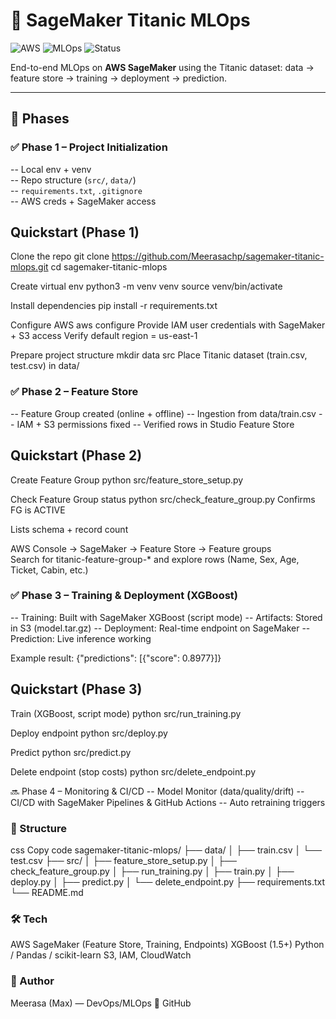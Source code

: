 # 🚀 SageMaker Titanic MLOps

![AWS](https://img.shields.io/badge/AWS-SageMaker-orange?logo=amazon-aws&logoColor=white)
![MLOps](https://img.shields.io/badge/MLOps-Pipeline-blue)
![Status](https://img.shields.io/badge/Status-Phase%203%20Complete-brightgreen)

End-to-end MLOps on **AWS SageMaker** using the Titanic dataset: data → feature store → training → deployment → prediction.

---

## 📌 Phases

### ✅ Phase 1 – Project Initialization
-- Local env + venv  
-- Repo structure (`src/`, `data/`)  
-- `requirements.txt`, `.gitignore`  
-- AWS creds + SageMaker access  


## Quickstart (Phase 1)

Clone the repo
git clone https://github.com/Meerasachp/sagemaker-titanic-mlops.git
cd sagemaker-titanic-mlops

Create virtual env
python3 -m venv venv
source venv/bin/activate

Install dependencies
pip install -r requirements.txt

Configure AWS
aws configure
Provide IAM user credentials with SageMaker + S3 access
Verify default region = us-east-1

Prepare project structure
mkdir data src
Place Titanic dataset (train.csv, test.csv) in data/


### ✅ Phase 2 – Feature Store
-- Feature Group created (online + offline)
-- Ingestion from data/train.csv
-- IAM + S3 permissions fixed
-- Verified rows in Studio Feature Store

## Quickstart (Phase 2)

Create Feature Group
python src/feature_store_setup.py

Check Feature Group status
python src/check_feature_group.py
Confirms FG is ACTIVE

Lists schema + record count

AWS Console → SageMaker → Feature Store → Feature groups  
Search for titanic-feature-group-* and explore rows (Name, Sex, Age, Ticket, Cabin, etc.)

### ✅ Phase 3 – Training & Deployment (XGBoost)
-- Training: Built with SageMaker XGBoost (script mode)
-- Artifacts: Stored in S3 (model.tar.gz)
-- Deployment: Real-time endpoint on SageMaker
-- Prediction: Live inference working

Example result:
{"predictions": [{"score": 0.8977}]}

## Quickstart (Phase 3)
Train (XGBoost, script mode)
python src/run_training.py

Deploy endpoint
python src/deploy.py

Predict
python src/predict.py

Delete endpoint (stop costs)
python src/delete_endpoint.py


🔜 Phase 4 – Monitoring & CI/CD
-- Model Monitor (data/quality/drift)
-- CI/CD with SageMaker Pipelines & GitHub Actions
-- Auto retraining triggers
 

### 📂 Structure
css
Copy code
sagemaker-titanic-mlops/
├── data/
│   ├── train.csv
│   └── test.csv
├── src/
│   ├── feature_store_setup.py
│   ├── check_feature_group.py
│   ├── run_training.py
│   ├── train.py
│   ├── deploy.py
│   ├── predict.py
│   └── delete_endpoint.py
├── requirements.txt
└── README.md


### 🛠️ Tech
AWS SageMaker (Feature Store, Training, Endpoints)
XGBoost (1.5+)
Python / Pandas / scikit-learn
S3, IAM, CloudWatch

### 👤 Author
Meerasa (Max) — DevOps/MLOps
🔗 GitHub
